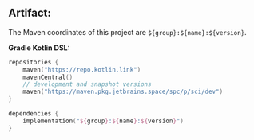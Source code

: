## Artifact:

The Maven coordinates of this project are `${group}:${name}:${version}`.

**Gradle Kotlin DSL:**
```kotlin
repositories {
    maven("https://repo.kotlin.link")
    mavenCentral()
    // development and snapshot versions
    maven("https://maven.pkg.jetbrains.space/spc/p/sci/dev")
}

dependencies {
    implementation("${group}:${name}:${version}")
}
```